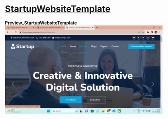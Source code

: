 # [StartupWebsiteTemplate](https://ragurp.github.io/StartupWebsiteTemplate/)
**Preview_StartupWebsiteTemplate**
![StartupWebsiteTemplate](<assests/img/Screenshot (17).png>)
